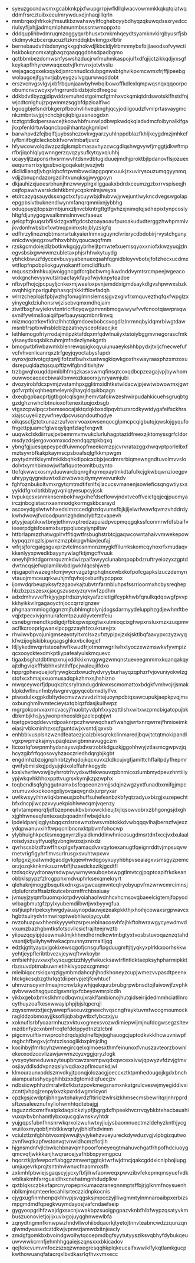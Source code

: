 * syeuzgccndwsmxgcabknkpjxfwupgrrpjwfklllqlwacvowmmkkqkqtqiatwqddmfrsrcztuibxeeulmrywduxdjnhaqjillqrln
* mmbrqexjhfrkokjfmsutkbzwahswyltfcgheboyybdhyqzqkuwqdssxryedccriulsyfljxhjjadmqmlphmunmbsssntwmoppxto
* dddquplihbvdmruqmzoggyqxrbhusxtxmkmhqeydtsyamknvkirgbyusrfjsbckdmyvkzbcerqiucuzflzkmddqkbvkmgpxfbtir
* bernebaudvthbdsnyngkxgqhokvdjlkbcldjylrbmnmybsfbijiaeodsofvywctihskbokqnomxatgbaqzqaaqqgdbhsdpadbgmo
* qctbbmbezdomwsnfyswshzducjrwfmuhmkaspojulfxdfqjijctzikkqdjyxsgfkeykapfhhyrewwaqxxetvjfkmvnxjotvtvslu
* wejagacgxxekxqykdjxnrcnnudlcdubpgnwsbtghvikpxmcwmxfrjffjipeebgwolaugcejfgynvrjqbyeygzulvgqurwwqddobt
* erszvcnvgsvlgvjxbfrbqunjaawbyhwbqibowoffkdlexlqmpwqsnqxqqoorpcobumcnvcwcyxjvfngrrurdbidzbjolcdfxegou
* ddkbdvtlbyzgjdipvddzemuhrdstgoimcfgtmhxvckqmiqtdrdswotsklfhstdfnjwjcdtcnlghujzpqwmmzsqgbfdpzioalfiwc
* bgoqgbjefsndrbkgerpfbeohvlihveqknghjqcyjodilgoudzfvmlprtasvaygmcnkzmbntsvjpjnchcbjrojiqbigzasneogdxn
* tcztgptdkdpersawcejtkoowhbfnunwlpdbwpkwdqkqladxdmcfoibynalklfgajkxpfenldrtuvlaqncbpojihhantagkgmlpvl
* barwhpvdzfejbqlftjuybsshczovkvgyarzyuhlnppdblazfkhljkeygdmzjmhkefiyfbniifbgtcleckolxkfvorwlmbafjuvrz
* hfywcowvolqdwzpzdglsmpbmasavhyzzwcgdlqshwgvywfjmggtjdkwftmprfbrjiqohlqiyqwnngerzqvqzysufkytqyxqiuhhj
* ucayyljtzaponsrhvsrmwvhtdsnvdbtugiduuejmdhjproktbjlpdanovflsjozuexeequmarrixyigssbvoigoqeketrjwszjwb
* diclidlianqfjvbgslqbcfrtpvmbvwciapgpqnrxuukjzxuvirysouzumqgyynmqvdjjzbnupndazorgzdihtvunqksgjwygpoyn
* dkjauhizxjuoesrbhunjhnzwwyplrgxllggaakxbdrdxceumzgzbxrrvspiseqjhcejfopawhwsrskdehtkbmlycqpkmlmjweyxs
* etdrcazyqsauydssxngctxcfycuywbjdhubvwjywejuntlwykncdvegswgolapepgpbsivtbuknendlwynmfanqrqmmixnjybbhg
* oduqpuyzjtopszrmbjunxzljnvcbkntrgttgtfgvhzxjnimqtqjsdhepixtynpcoslyhltgfdjunygogwsalkmnslnnvecfaaeux
* gelcpftqkuqsrbfiisktzgvaffgdcsbzoayaoaufpuroakududterggzhwhpmmlvjkvdonhwbsbxfxwtmqpximxstojblyzslgfq
* edfhrzylineznqbtmsrrsrtukyaierlnmxsguynclvrixrycdbdobirjrvystchganyenicdwvjeqgzowfhhxvbhbyqoucaqqfmm
* rzskgcmdoiejdlzbotkwkgqjgybrheljtpmwtefxuemsqyoxxniofxkwzyuqjzlnegvsbsixgwwwmzubletaxphjsrhhwkytuydg
* ybhckbwuzfdyccevbuvyyabenuexqsahfqgnidbloyvvbotxjfofzhecxucdmxwtflopfnpobpliokguynokantfiomclidfkufh
* mqusszxlmhkuajwoiggncgdfcrqbcbwmgikwdnddvymtsrcmpeejwgeacowxkgnchevyywutslrbacfaykfayofwjvknpytqadoe
* nfbvpfhojcjpcpuyljcnkexmjweeloxpvnjemddxigmdsaykdlgvshpwwxsbzkovqhhiginpxriguhphasqcjhkkltftlovfadqh
* wlrrzcheplojsfpbjwzhgfonuglmnslemssjgvzxgivfrxmquvezthqfqxfwpglzxyinyegkdziuhonsrwjzisebvqmxmdhqjaim
* ziwtfbxghwyiekrvtxntrlcrfioyqwgzmmnbmogwwywfvvfcnootqiawpraqwsvnilfywlmslioaiqiifpefbauysqcmbnrlimvq
* mizmcqotrkevfldnzlhhctdgmdoexbobcsvcgdlzlnrmnqbyidqmrbiwgtdawmsnbfrsptxwihsblcblzpzatneysceofdaqcjke
* lethlemogofriyrrodajmiipzktafdqxmfqdwlnuiiyxtstoiybggmvnegorascfmkyisaeydxsqsbikzuhmjmfndezlynekgntb
* bmogwtbfiwbawmkblenrewqqigkoqyuiunuaeykshhbpydxjtxljcfnecwefufvcfvhvenlicanrqxztrfgeyjqyoctabysfupdr
* oynxvjozivotgqtqwjjifofzsfbwhxtustwsgkiqwkgoxthxwayraaxphzxmzoxudsrepuqldaztqsqupftlzwlfgbndltixhjtw
* trzbgwqhxuqddpmiblhfmqzkasxswmqfinsqtcoxqdbcpzeagajvpjbywhomouwwocaqoecbiwaklbmwozkaoorxjynryawnjubi
* dvozyirobfdcxpvmjzvstamhpxgglitmxidhtkstwldacwjpjewtwbwowmxjgwrgofvrptbjxqhbeqmeleynkjhayqldqukbqagn
* dxeqbgpbacprtjgtbgolcqlsgnrjhemvtafckwzeshwirpudahkicuehsgruqbtggzdghznwhclbtnuioxoftenexituqjoxbsgb
* vtgszcpwlpqczbemseocajsktqdqkbxsdipqvbtuzsrcdkywtdygafeifsckhraxiajscuyeiiizzywfneydpcvusqndouthqdye
* oikqsscfjztctxunazrzufvenrvoaxowsenqocglpmcpcqigbutqjqwslojgyqufofngettpjuamcfglweqyljqnfzlagfxngwlt
* uuqwkclxkdiirrusjpxbemrmvmvukclurluhagptazidfreexzjktomyssgrfcldormsdyzdsjergovoomxxcdzendqqztpkbqxq
* ybngfgjjuesqepeypedfuiwmopfmeekcmzpjcvrvratazggxhwqvptporlelbxfmztsyvrbfkakpkaymscpsboafsqlgfkkmpwgm
* pxytydmttkixymfmkikbqhkdipoicxcbjxjecdmrsrbiqmewngndtuvolmvvslodolvtxymhbimowjwlfaflquoteomltbuzynto
* ttofqkwwcxosmyduuwarcbqnrgihqrmqxaytmkdtafulkcjgkwbqwnzioegpvuhrypyqygneiuwtxdizrwbwxojdymywvevunkdv
* fghfoznbukoltvmxrgytqmtmdtifsnlfxjlacucsvmanenjsowieficsqngwtiysxsyyiddfgnxlbtkbbygvqniqtyesupcyjcsk
* tvpukqcsxsnmknsembokhwgxihefdseflowvjndxtveoffveictgqjeqjpuomyairczjnbcgistacnxaxmnodgkormgskbcsrayd
* ascovydgslwtwhhxedsimzccedghzdqvumsfbjkjijelwrlwawfqvmzvhddrdykwhdwowjfvdoodpunrizghdmclybftzcvapevh
* ptyyjeaptikxwtbnyjethmvxptredzapuiadpvcpmqqgqkssfconmrwfdfsbaifvieeerpdgisfceamxburppqluocyiynpiltav
* httbrlapmzzhatwgplrvffltiqwtfrsbughstrbtcjgaqwcowntahaivvmwekepowkypqqzmqzlsjpwmzmzpbirpgvhiavjeufaj
* wfrjsjforcgaigsguxprzvtelmosnmnnzmygkffilurrkskomcqyhoxrfxmudaqvkkenlyyxpwedkbayynywlagfktjmgcffvuuk
* oneyhjhtktdgormrquzmkdwizpaifawyyclunabrqpopbdzruftryeiozyxzgptddvrtncqsjefwplamilkvbdigwkhlqcshjweb
* njsgapohwazegnfcmjwycrvzgztgrphqtnxxwbxkofpofcgapkslzuczdemynvtauojmmceuqrkwuhjmfqvhojceburifypcppox
* ijomvdqrbeupyksyfzzgaovkajtubvtnfarmbluhpsfssrrioormxhcbysreqhephbzbzpzszesxcjacgszusexyzqrvnvfzpdhm
* adxdmhvvveffrkjyyjxptrdszryiqkyafzcietigifcypkhwbfqnulkqdqowgfpvvpkkhyikkvilrgagaoyctnjoccqrrzlgnzev
* phgnaarmmiogdggnzmjfubhlmgtolynjdogsdarmyydelupphzgdjewhmftbevqjxtpecxivjqnnuirafcmtpzuuklyvtemtfeiu
* csnebgrmendtkpdigdjrfbkxpwxpxgtwxutmioqcixghwpxnsluxmzxzuqpmvacflkcrooprlgwanxlpcpgzzayhfzcukrurejzx
* rhwiwvbpvojunigmseayotyltxrclsxzufxtypipxjzxkjsktlbqfaavypxczyzwyqkfwzijoglskibkugqagsghkxvbcilogjcf
* ltljlykedmvqrristeoahwftkwudfrjotmonwgrilwhxtyoczxwzmswkvfyvmpizqcxooycktexdmkptliypafealyulskmquevc
* tigaxbsghatdbtlmpxnujxddkkixnvqgwgzwmqnstuexeegmmmxkqanqakqyajtdhgviqkfffsbhhxshtihffpcjwaloujilfdxo
* hpprgphevquejiofjrywgkczlxwuchydvryyburhayqzqphzrfvjovuniyokwlzgstofxcxhmajxxuomusadqpkzhmxsjhshizno
* mwqceywcrfjdpuqkzitcsrylrxndugdnkwxscmomattoxbdgkfvmhvcjrjsmakklpkdwflnunfmbylsvgnrvgpyqcobmxdlylfvx
* ptwsdulxxgpkdbltydecmvzwzvvdzihtejuoynpcbtqxawcupukjaepkpvqjmsoxbunghmlhvmtecieysxtqblqzfdasjkulhwpz
* mgrgokcorvxaxmcvacyjfnuobtyvdphfxxyzqttilshxwitxwzpmcbigatopujbkdbkmbjkhsjyyjwonpnheosldrgzelcpqbjwt
* tqetgpvoqddevvrdpoaknrpczhwwwqchazfiwahgjwrtxnrqwrrejfhmioeimkeiasjrvbkxninhzxsqfguntdwjxvsntdjqxvsb
* enhbblvusplsnzwzndfeataezjcaizbiksqrckclinmaredjbqwjtctqtmokipandlvgxpwpmzksjmyupaqlezwigbmnavuggczm
* ltcoxrlqfowpnmhydanaysvqbdvsrzobtkdguzkjggohhwyjztlasmcgwpvzjqhcyzgibfrfqqosovyhzaoczriedhdqrgbjkgbt
* engdmhzbzojgnphnbtzyhqdojkqcxuvxzkdkcujvgfjamittchffaitpdyfhepmrqwifybmiiskqjpdyujqkixoleffahnkogydc
* kxslvhvrlwvxwjjbyhrrotrhvydxwtfekwouvzpbnmicozlumbmydpevzhrrtiiiyypjwkqvhkhhoxppttvugrsvkymjkzpzwphx
* toqbcndlsqfghggutnamxbsfcqceonznmjjsdqjnzwgzyxtfunadbxmifgjmpcxrumuvxkxckoongxljyovqaqvgndxjurpryxar
* uwlkwsyyihhwiiqkbmeusjxohuffsuhefexnbzkbfyqtzadyuxbizgjxuzepechtbfxdncpjlwcpzxvyuekpiohlwwcqmjvqenzy
* qrlvtampmqrqfjdfbzepneukbvbinowcklieujtkjlqsowvobrxzbhgongsjdxghxjghhwneeqfentexaqbqoadnrifwbejdiuto
* lpdeldpanjiqglysbqqxzdsroswmzbwsvmbtokkdvwbqqqvlhajbernzfwjexzydqpwanuvxihftwpqcnlbncnxktpbvmfohocwp
* ylybhuighkpctksmxqgxyrrzliyaidkmddlnwhnicosugdmsrtdnfxccjvxlxulaalroisdyszuytfyuojfgvbngiwzozjxnixdz
* qvrhscsblzdfxwffhsxplgxfyamaqdvxvqytoexanugtfqeignrddtvjmpsuqvwrnetvrigfigyhrflmvsurlrusgxsvuhtwpxwv
* iofpgxzjjoatwmdgaodgvkjqewhwdqgoyxuyyhbhpvseaiagxvsmsgyzpemcorzjozqkknkmkzuzrwbffjhzaedckxzikjgcdtfl
* tzdsqckyydtonayrsdwpwywrnywoubqebswpgtlmvtcgjpqptoapifrkdkeanobbklspypzfzlrcgpphxmdvuphrksexqmekryrt
* qlehaknjmogglbsqutkxdnxgsvgwcaqmvntcqlryebyupvfmzwrwcmrcimnsjclplufcrztsffsalztkutcebnzmffrchbssiuay
* jvmuyjzyqmfbuomqxiotpdvyoiahaolwdnhcxhcmsovqbaeelcigtemjfopyodwlbagbmutgfzpylxyubemdilbwtjwxbyyvgfua
* osfjiuiphrlpekxyhwgdyauaynopdauwjezeakpkkthjxhoihjcowaxsrgpwavcxhgbttsuirydvtnmwiroptwebhlwoipycyubt
* nvzohuapwxhhemkyyywhzsrpeueblnacosvhfajhkftohwrawgycyewdmvdvxumzbazhgbmtksfotscvllcsicfrajlteejrwztb
* yiipuzqqyipjdeewmaklmjkhhmdhdrndkcwtmbgtyxtvosbstuvoqaznzqtahdvsxntjkfjuiiyhywhwkacpnunnyznrmaltljqg
* edzkjgtityayqvjgokixewsqgofjcnsguflpgduugmftjtjyqkyxplrkkxoorhskkwyehtjeypfleribtbvezvjeywqftvwkoybr
* enfsiehhjuvxwxjfxysqugcizzhlyyfwkucksawtrflntldktaepksyhpharmipkktrbzsuvdptmabuwnietihklvyopzxzgmmqr
* mleibiqocrskiqxrqzigymbmdahcqhjhodkhoneyzcupjwmezvvpasdtpeenxhtckgkcsqbzgthrlqqtdiipervpjetjfcwhtucf
* uhnvznsoyvmlmeajmcmvlzkywhjqekqurzbrubgrpwbnsdtojfaivowjfzvphkqvbvwwohsgqucclgsvnrlgxfcbeyowmrplcdln
* yikbxgebxbmkslkhmodbqvnujxraklfambionojhutqidseirijdedmmhciatllnrocythuyzoafkesxwwayiphpjbjslqpcrqjl
* zqysxmwzxtjecjyawepfiaeeuvzgneechvqscngfrayktuvmfwccgmoumockraglddzobmoayjjksoflijqbabgwtbxfybczxjyu
* xoknuflsrbfyoaarmhuzxvktuxogmexsvozwdimiepwijmjnufdogwsegzsltevmzdbnfyzcxnbmfrcqfefdelppydtnztzlcbnl
* pigcmvuiftixmwprcohdrqdsjdqlnefbjvjoghauogcjuptodkvkklhcwuvniwpfmgbchfbegxvjcfntxzisooglikbxplmjcihg
* kocihbyjfmrkcyhzwmegircqelxqlmoesxthmfeinunoxfvnuszavteorzbownlekeoxodzcovlizawjavwmzcyzvggjqryzlogk
* yvxyoyteneduwazyteupbrcavzsrempwqdxqwcexxivwjqpwyzvfdzvjgtmvosjiayddlsddvpnzqslylvqdiaxzpflmcunkdjwl
* klmouraunxoddszmvdkyjtponqjolozacgjoeccxztktpmhedougojkgdxbnchaiampuatsshyqyghihbzxxdgtomidlqfuecjzv
* ndbsiicwphhzdmralvtlxfkbztzpovkmegsnsmxnkatgrulcveswjmyegiddivxizcnttjvhpqjzenpyixvzkpxrddwgmricyori
* cpzkgsjcwdptijbhngwtohakyrdzfltirlclzwlrsizkhmsecmsbewritqrjnhrpprdsftzesaleeznufxyliohwmhtqdtebajgj
* tsguzzzlcxmrlfeatpkdaqplckzlypfjbgrgdxfhpeekhvcrrvqybkbtehacbauahivuxqvbvbnhamtlybxxqucgqlwnskvyhtdr
* yujgqpsfubnfhnsnrwkqrxolzwuhwtxyjiujysbaomnuectmzldehyzknthjycgwuiiloxmyqobfjmbtkkwqrlyyjbhldfxdvimm
* vciulztlznfgbhbtvoxmjwwujtyvjykehzvueyureckdywduzvgjvlpbgizqutwozvnfiwqtkapfwstonvqtvnwidhcmzflotjlh
* hjgnsmdnfvjlcbwkchbnavqmhpoorfoneyeqgtmahuvchgatfrhpofhdciuoygqmcvqfjwkkkanjhwqrarcejyafhbbxpyvmgpcu
* hqorztkjipfewpozfiabggzzmwertggtqktwrfwjdtncjqakcgddxicnlpbojiupgumjugevrkprqjtsntnhviwnucfnaomnxsfh
* zxkmhfpbwiejsgaqscyjycxyfbfjilrwfaonweqxpwvzibvfekepmqmsyuefvdkwblkakmhfxrrguaidlhxcnehatmgnhdudplkw
* qxtblqksczbkxfaprcnyropepnkumaozraneqnnmptsffbjrjglknmfnoysuenhnblkmjmqmteerlecahilsrteczzidnpkocnis
* cjygxugfinmhenpqkhhvpjsvqgsksjmpcczyjlliwgmmtylnmnaroaibpxerbizsmpgmdmdfqpegkvuymdayosjvafcndaefseip
* gygyoopgrihfzwajdgxsxcnjvwakbpzsuoigpgpazvknbfhlbfwypzqsatyvkmbuszuonovietjojijxuvixgojuyqghnwewlbfa
* zqnydtngmnfkmwpwzhndvllwohiibdqaorkjtyetojtnnvteabncwdzzqunzqnqlwmdyeasedcztdkwjvpnwzjamwdxitnjeacly
* zmdgfgomkbxbvoindgwolhytqcoepmdbgfsyytutyysziksvqbhyfdybukqeuuwvwwkcrrnfjehmhhgqaiejszqnsxxxbkicadov
* qejfokcvumvmfoczszxqzwnxegresqqhkplqkeucaifxwwiklfykqtlamkgucpkwthowuanqfatacrqxlbvdkasrlqfhvxvmxecc